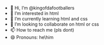 - 👋 Hi, I’m @kingofdafootballers
- 👀 I’m interested in html
- 🌱 I’m currently learning html and css
- 💞️ I’m looking to collaborate on html or css
- 📫 How to reach me (pls dont)
- 😄 Pronouns: he\him
  


<!---
kingofdafootballers/kingofdafootballers is a ✨ special ✨ repository because its `README.md` (this file) appears on your GitHub profile.
You can click the Preview link to take a look at your changes.
--->
